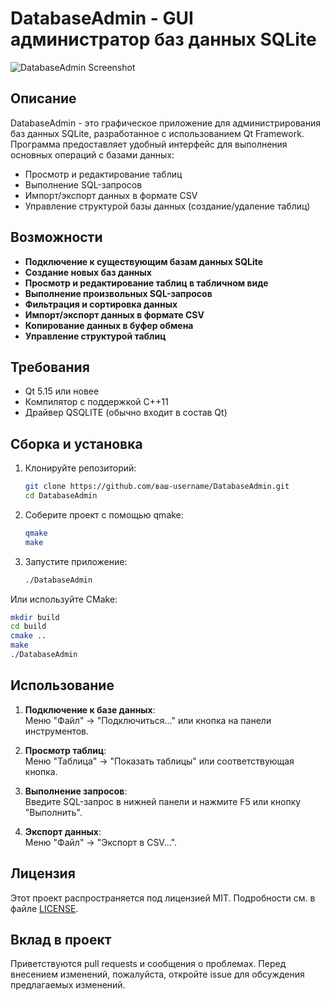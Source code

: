 # DatabaseAdmin - GUI администратор баз данных SQLite

![DatabaseAdmin Screenshot](screenshot.png)

## Описание

DatabaseAdmin - это графическое приложение для администрирования баз данных SQLite, разработанное с использованием Qt Framework. Программа предоставляет удобный интерфейс для выполнения основных операций с базами данных:

- Просмотр и редактирование таблиц
- Выполнение SQL-запросов
- Импорт/экспорт данных в формате CSV
- Управление структурой базы данных (создание/удаление таблиц)

## Возможности

- **Подключение к существующим базам данных SQLite**
- **Создание новых баз данных**
- **Просмотр и редактирование таблиц в табличном виде**
- **Выполнение произвольных SQL-запросов**
- **Фильтрация и сортировка данных**
- **Импорт/экспорт данных в формате CSV**
- **Копирование данных в буфер обмена**
- **Управление структурой таблиц**

## Требования

- Qt 5.15 или новее
- Компилятор с поддержкой C++11
- Драйвер QSQLITE (обычно входит в состав Qt)

## Сборка и установка

1. Клонируйте репозиторий:
   ```bash
   git clone https://github.com/ваш-username/DatabaseAdmin.git
   cd DatabaseAdmin
   ```

2. Соберите проект с помощью qmake:
   ```bash
   qmake
   make
   ```

3. Запустите приложение:
   ```bash
   ./DatabaseAdmin
   ```

Или используйте CMake:

```bash
mkdir build
cd build
cmake ..
make
./DatabaseAdmin
```

## Использование

1. **Подключение к базе данных**:  
   Меню "Файл" → "Подключиться..." или кнопка на панели инструментов.

2. **Просмотр таблиц**:  
   Меню "Таблица" → "Показать таблицы" или соответствующая кнопка.

3. **Выполнение запросов**:  
   Введите SQL-запрос в нижней панели и нажмите F5 или кнопку "Выполнить".

4. **Экспорт данных**:  
   Меню "Файл" → "Экспорт в CSV...".

## Лицензия

Этот проект распространяется под лицензией MIT. Подробности см. в файле [LICENSE](LICENSE).

## Вклад в проект

Приветствуются pull requests и сообщения о проблемах. Перед внесением изменений, пожалуйста, откройте issue для обсуждения предлагаемых изменений.

